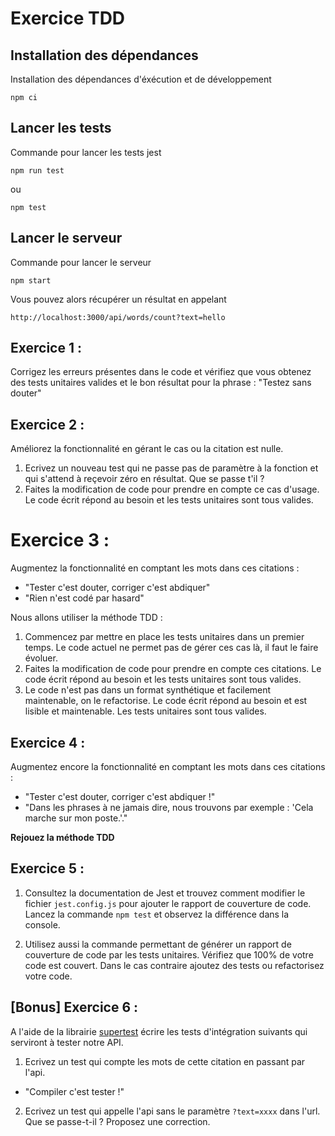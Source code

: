 # Exercice TDD

## Installation des dépendances

Installation des dépendances d'éxécution et de développement

`npm ci`

## Lancer les tests

Commande pour lancer les tests jest

`npm run test`

ou

`npm test`

## Lancer le serveur

Commande pour lancer le serveur

`npm start`

Vous pouvez alors récupérer un résultat en appelant

`http://localhost:3000/api/words/count?text=hello`

## Exercice 1 :

Corrigez les erreurs présentes dans le code et vérifiez que vous obtenez des tests unitaires valides et le bon résultat pour la phrase : "Testez sans douter"

## Exercice 2 :

Améliorez la fonctionnalité en gérant le cas ou la citation est nulle.

1. Ecrivez un nouveau test qui ne passe pas de paramètre à la fonction et qui s'attend à reçevoir zéro en résultat. Que se passe t'il ?
2. Faites la modification de code pour prendre en compte ce cas d'usage. Le code écrit répond au besoin et les tests unitaires sont tous valides.

# Exercice 3 :

Augmentez la fonctionnalité en comptant les mots dans ces citations :
 - "Tester c'est douter, corriger c'est abdiquer"
 - "Rien n'est codé par hasard"

Nous allons utiliser la méthode TDD  :
1. Commencez par mettre en place les tests unitaires dans un premier temps. Le code actuel ne permet pas de gérer ces cas là, il faut le faire évoluer.
2. Faites la modification de code pour prendre en compte ces citations. Le code écrit répond au besoin et les tests unitaires sont tous valides.
3. Le code n'est pas dans un format synthétique et facilement maintenable, on le refactorise. Le code écrit répond au besoin et est lisible et maintenable. Les tests unitaires sont tous valides.

## Exercice 4 :

Augmentez encore la fonctionnalité en comptant les mots dans ces citations :
 - "Tester c'est douter, corriger c'est abdiquer !"
 - "Dans les phrases à ne jamais dire, nous trouvons par exemple : 'Cela marche sur mon poste.'."

**Rejouez la méthode TDD**

## Exercice 5 :

1. Consultez la documentation de Jest et trouvez comment modifier le fichier `jest.config.js` pour ajouter le rapport de couverture de code.
Lancez la commande `npm test` et observez la différence dans la console.

2. Utilisez aussi la commande permettant de générer un rapport de couverture de code par les tests unitaires. Vérifiez que 100% de votre code est couvert. Dans le cas contraire ajoutez des tests ou refactorisez votre code.


## [Bonus] Exercice 6 : 

A l'aide de la librairie [supertest](https://www.npmjs.com/package/supertest) écrire les tests d'intégration suivants qui serviront à tester notre API.

1. Ecrivez un test qui compte les mots de cette citation en passant par l'api.
 - "Compiler c'est tester !"
 
2. Ecrivez un test qui appelle l'api sans le paramètre `?text=xxxx` dans l'url. Que se passe-t-il ? Proposez une correction.
